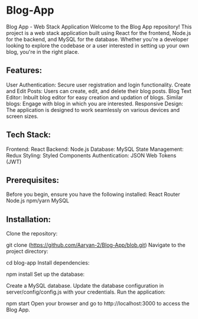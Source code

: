 # Blog-App

Blog App - Web Stack Application
Welcome to the Blog App repository! This project is a web stack application built using React for the frontend, Node.js for the backend, and MySQL for the database. Whether you're a developer looking to explore the codebase or a user interested in setting up your own blog, you're in the right place.

## Features:
User Authentication: Secure user registration and login functionality.
Create and Edit Posts: Users can create, edit, and delete their blog posts.
Blog Text Editor: Inbuilt blog editor for easy creation and updation of blogs. 
Similar blogs: Engage with blog in which you are interested.
Responsive Design: The application is designed to work seamlessly on various devices and screen sizes.

## Tech Stack:
Frontend: React
Backend: Node.js
Database: MySQL
State Management: Redux
Styling: Styled Components
Authentication: JSON Web Tokens (JWT)

## Prerequisites:
Before you begin, ensure you have the following installed:
React Router
Node.js
npm/yarn
MySQL

## Installation:
Clone the repository:

git clone (https://github.com/Aaryan-2/Blog-App/blob.git)
Navigate to the project directory:

cd blog-app
Install dependencies:

npm install
Set up the database:

Create a MySQL database.
Update the database configuration in server/config/config.js with your credentials.
Run the application:

npm start
Open your browser and go to http://localhost:3000 to access the Blog App.
